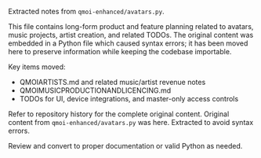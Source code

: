 Extracted notes from `qmoi-enhanced/avatars.py`.

This file contains long-form product and feature planning related to avatars,
music projects, artist creation, and related TODOs. The original content was
embedded in a Python file which caused syntax errors; it has been moved here
to preserve information while keeping the codebase importable.

Key items moved:
- QMOIARTISTS.md and related music/artist revenue notes
- QMOIMUSICPRODUCTIONANDLICENCING.md
- TODOs for UI, device integrations, and master-only access controls

Refer to repository history for the complete original content.
Original content from `qmoi-enhanced/avatars.py` was here. Extracted to avoid syntax errors.

Review and convert to proper documentation or valid Python as needed.
